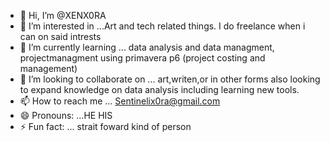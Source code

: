- 👋 Hi, I’m @XENX0RA
- 👀 I’m interested in ...Art and tech related things. I do freelance when i can on said intrests  
- 🌱 I’m currently learning ... data analysis and data managment, projectmanagment using primavera p6 (project costing and management)
- 💞️ I’m looking to collaborate on ... art,writen,or in other forms also looking to expand knowledge on data analysis including learning new tools. 
- 📫 How to reach me ... Sentinelix0ra@gmail.com
- 😄 Pronouns: ...HE HIS 
- ⚡ Fun fact: ...  strait foward kind of person 

<!---
XENX0RA/XENX0RA is a ✨ special ✨ repository because its `README.md` (this file) appears on your GitHub profile.
You can click the Preview link to take a look at your changes.
--->
